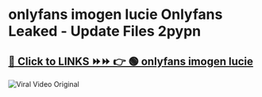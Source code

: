 
 # onlyfans imogen lucie Onlyfans Leaked - Update Files 2pypn

## <h2><a href="https://clipsfans.com/onlyfans_imogen_lucie&ref=git">🔗 Click to LINKS ⏩⏩ 👉 🟢 onlyfans imogen lucie </a></h2>

<a href="https://clipsfans.com/onlyfans_imogen_lucie&ref=git" rel="nofollow" data-target="animated-image.originalLink"><img src="https://i.ibb.co.com/xMMVF88/686577567.gif" alt="Viral Video Original" style="max-width: 100%; display: inline-block;" data-target="animated-image.originalImage"></a>

